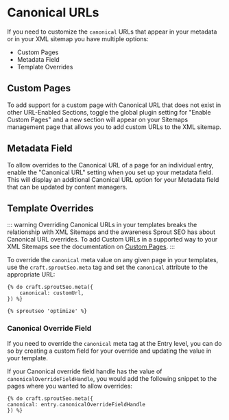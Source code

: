 # Canonical URLs

If you need to customize the `canonical` URLs that appear in your metadata or in your XML sitemap you have multiple options:
 
- Custom Pages
- Metadata Field
- Template Overrides

## Custom Pages

To add support for a custom page with Canonical URL that does not exist in other URL-Enabled Sections, toggle the global plugin setting for "Enable Custom Pages" and a new section will appear on your Sitemaps management page that allows you to add custom URLs to the XML sitemap. 

## Metadata Field

To allow overrides to the Canonical URL of a page for an individual entry, enable the "Canonical URL" setting when you set up your metadata field. This will display an additional Canonical URL option for your Metadata field that can be updated by content managers.

## Template Overrides

::: warning 
Overriding Canonical URLs in your templates breaks the relationship with XML Sitemaps and the awareness Sprout SEO has about Canonical URL overrides. To add Custom URLs in a supported way to your XML Sitemaps see the documentation on [Custom Pages](./../sitemaps/sitemaps.md#custom-urls). 
:::

To override the `canonical` meta value on any given page in your templates, use the `craft.sproutSeo.meta` tag and set the `canonical` attribute to the appropriate URL:
 
``` twig
{% do craft.sproutSeo.meta({
    canonical: customUrl,
}) %}

{% sproutseo 'optimize' %}
```

### Canonical Override Field

If you need to override the `canonical` meta tag at the Entry level, you can do so by creating a custom field for your override and updating the value in your template.

If your Canonical override field handle has the value of `canonicalOverrideFieldHandle`, you would add the following snippet to the pages where you wanted to allow overrides:

``` twig
{% do craft.sproutSeo.meta({
canonical: entry.canonicalOverrideFieldHandle
}) %}
```